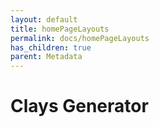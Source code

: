 ```yaml
---
layout: default
title: homePageLayouts
permalink: docs/homePageLayouts
has_children: true
parent: Metadata
---
```



# Clays Generator

